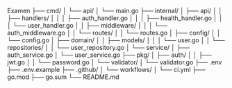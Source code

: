 Examen
├── cmd/
│   └── api/
│       └── main.go
├── internal/
│   ├── api/
│   │   ├── handlers/
│   │   │   ├── auth_handler.go
│   │   │   ├── health_handler.go
│   │   │   └── user_handler.go
│   │   ├── middleware/
│   │   │   └── auth_middleware.go
│   │   └── routes/
│   │       └── routes.go
│   ├── config/
│   │   └── config.go
│   ├── domain/
│   │   ├── models/
│   │   │   └── user.go
│   │   └── repositories/
│   │       └── user_repository.go
│   └── service/
│       ├── auth_service.go
│       └── user_service.go
├── pkg/
│   ├── auth/
│   │   ├── jwt.go
│   │   └── password.go
│   └── validator/
│       └── validator.go
├── .env
├── .env.example
├── .github/
│   └── workflows/
│       └── ci.yml
├── go.mod
├── go.sum
└── README.md